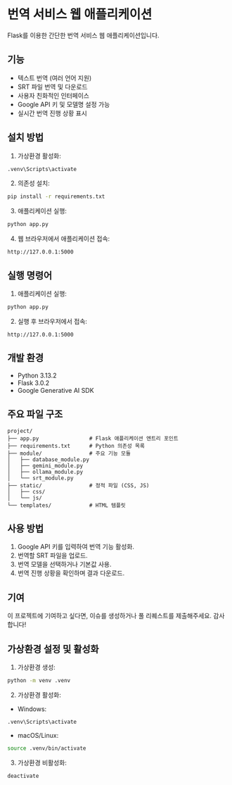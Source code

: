 # 번역 서비스 웹 애플리케이션

Flask를 이용한 간단한 번역 서비스 웹 애플리케이션입니다.

## 기능

- 텍스트 번역 (여러 언어 지원)
- SRT 파일 번역 및 다운로드
- 사용자 친화적인 인터페이스
- Google API 키 및 모델명 설정 가능
- 실시간 번역 진행 상황 표시

## 설치 방법

1. 가상환경 활성화:
```bash
.venv\Scripts\activate
```

2. 의존성 설치:
```bash
pip install -r requirements.txt
```

3. 애플리케이션 실행:
```bash
python app.py
```

4. 웹 브라우저에서 애플리케이션 접속:
```
http://127.0.0.1:5000
```

## 실행 명령어

1. 애플리케이션 실행:
```bash
python app.py
```

2. 실행 후 브라우저에서 접속:
```
http://127.0.0.1:5000
```

## 개발 환경

- Python 3.13.2
- Flask 3.0.2
- Google Generative AI SDK

## 주요 파일 구조

```
project/
├── app.py                # Flask 애플리케이션 엔트리 포인트
├── requirements.txt      # Python 의존성 목록
├── module/               # 주요 기능 모듈
│   ├── database_module.py
│   ├── gemini_module.py
│   ├── ollama_module.py
│   └── srt_module.py
├── static/               # 정적 파일 (CSS, JS)
│   ├── css/
│   └── js/
└── templates/            # HTML 템플릿
```

## 사용 방법

1. Google API 키를 입력하여 번역 기능 활성화.
2. 번역할 SRT 파일을 업로드.
3. 번역 모델을 선택하거나 기본값 사용.
4. 번역 진행 상황을 확인하며 결과 다운로드.

## 기여

이 프로젝트에 기여하고 싶다면, 이슈를 생성하거나 풀 리퀘스트를 제출해주세요. 감사합니다!

## 가상환경 설정 및 활성화

1. 가상환경 생성:
```bash
python -m venv .venv
```

2. 가상환경 활성화:
- Windows:
```bash
.venv\Scripts\activate
```
- macOS/Linux:
```bash
source .venv/bin/activate
```

3. 가상환경 비활성화:
```bash
deactivate
```

